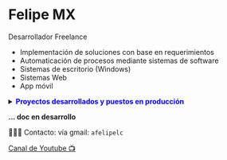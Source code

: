 # Felipe MX

Desarrollador Freelance
* Implementación de soluciones con base en requerimientos
* Automaticación de procesos mediante sistemas de software
* Sistemas de escritorio (Windows)
* Sistemas Web
* App móvil

<details>
<summary><span style="color:blue"><b>Proyectos desarrollados y puestos en producción</b></span></summary>


<details>


<summary><b>Sitio/App Web para inscripciones al congreso del mezcal - Puebla 2024</b></summary>  
  Sitio/App web para la recepción de inscripciones para el 1er congreso del Mezcal Puebla 2024. Con proceso de inscripción y validación de inscripciones por el comité organizador.
  [Congreso del Mezcal - UTIM](https://congresomezcal.utim.edu.mx)

  <details>
  <summary><b>Funcionalidades</b></summary>
  
  **Funcionalidades generales**
  * Landing page del congreso del mezcal
  * Proceso de inscripción con diferentes opciones: asistente / expositor
  * Diseño responsivo
  * Tema claro y oscuro
  * Panel administrativo para validación de inscripciones
  * Envío de correos en cada paso del proceso
  * Admisión o rechazo de inscripción
  * Adjuntar archivos de pago y/o factura
  
  **Tecnologías**
  * NextJS 14
  * NextUI
  * Supabase
  </details>

  <details>
  <summary><b>Screenshots</b></summary>
  Landing page dark
  <img src="/imgs/eventos/event1.png" alt="Landing page dark" width="300" height="auto">
  
  Landing page light
  <img src="/imgs/eventos/event2.png" alt="Landing page light" width="300" height="auto">
 
  Lighthouse del sitio
  <img src="/imgs/eventos/event3.png" alt="Lighthouse del sitio" width="300" height="auto">
  
  Proceso de inscripción
  <img src="/imgs/eventos/event3_2.png" alt="Proceso de inscripción" width="300" height="auto">
  

  Opciones de inscripción
  <img src="/imgs/eventos/event4.png" alt="Opciones de inscripción" width="300" height="auto">
  
  Dashboar de administración
  <img src="/imgs/eventos/event5.png" alt="Dashboar de administración" width="300" height="auto">

  Módulo de admisión de pagos de inscripción
  <img src="/imgs/eventos/event5.png" alt="Módulo de admisión de pagos de inscripción" width="300" height="auto">
  </details>
</details>
<details>

  
<summary><b>Gestión Viajes de Taxis - Mobile (Flutter) 📱</b></summary>
  Aplicación móvil para gestión de unidades de taxis para cliente local.
    
  **Funcionalidades generales**
  * Gestión de unidades
  * Bitácora de viajes por unidad
  * Gestión de tarifas por origen y destino
  * Inicio y seguimiento de viaje
  * Resumen de viajes e ingresos por jornada
    
  **Tecnologías**
  * Flutter
  * Firebase
  
  ![Resumen general para el admin](/imgs/p2_im2.png)

  ![Bitácora del conductor](/imgs/p2_im1.png)
</details>


<details>
<summary><b>Gestión de prestación de Servicios tecnológicos - Web</b></summary>
  Aplicación web a la medida para la gestión de prestación de servicios de internet. Funcionalidades requeridas por el cliente.
  
  **Tecnologías**
  * NextJS v12
  * Material UI
  * Sequelize (ORM)

  ![Aplicación web a la medida](/imgs/p1_w1.png)
</details>


<details>
<summary><b>Gestión de prestación de Servicios tecnológicos - Escritorio</b></summary>
  Sistema de escritorio a la medida (ERP) para la gestión de prestación de servicios de internet. Funcionalidades requeridas por el cliente.
  
  **Tecnologías**
  * Net Core - C# - WPF
  * Material UI
  * SQL Server
  * Entity Framework Core

  ![Sistema de escritorio a la medida](/imgs/s_serv1.png)

</details>


<details>
<summary><b>Gestión de venta de fichas - Escritorio</b></summary>
  Sistema de escritorio a la medida para la gestión de venta de fichas para cliente de la región.
  
  **Tecnologías**
  * Net Core - C# - WPF
  * SQL Server
  * Entity Framework Core

  ![Sistema de escritorio a la medida](/imgs/s_chip1.png)

</details>


<details>
<summary><b>Sistema de comandas y POS para Pizzería </b></summary>
  Sistema de escritorio a el levantamiento de órdenes y cobranza a la medida para Pizzería.
  Desarrollado a la medida para [Emporios Pizza](https://www.facebook.com/emporiospizza) - Izúcar de Matamoros, Pue. 
  
  **Funcoinalidades**
  * Levantamiento de órdenes por comandos
  * Cobranza de orden por mesa
  * Corte de caja
  * Reportes de ingresos
  * Impresión de tickets por categoría: cocina, bar, recepción

  **Tecnologías**
  * Net Core - C# - WPF
  * SQL Server
  * Entity Framework

</details>
</details>


**... doc en desarrollo**

👨🏽‍💻 Contacto: vía gmail: ```afelipelc```

[Canal de Youtube 📺](https://www.youtube.com/afelipelc)

